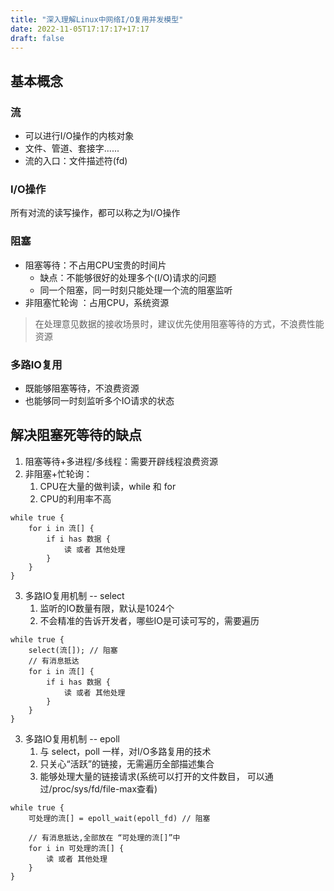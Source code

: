 ```yaml
---
title: "深入理解Linux中网络I/O复用并发模型"
date: 2022-11-05T17:17:17+17:17
draft: false
---
```


<!--more-->

## 基本概念

### 流

- 可以进行I/O操作的内核对象
- 文件、管道、套接字......
- 流的入口：文件描述符(fd)

### I/O操作

所有对流的读写操作，都可以称之为I/O操作

### 阻塞

- 阻塞等待：不占用CPU宝贵的时间片
  - 缺点：不能够很好的处理多个(I/O)请求的问题
  - 同一个阻塞，同一时刻只能处理一个流的阻塞监听
- 非阻塞忙轮询 ：占用CPU，系统资源

> 在处理意见数据的接收场景时，建议优先使用阻塞等待的方式，不浪费性能资源

### 多路IO复用

- 既能够阻塞等待，不浪费资源
- 也能够同一时刻监听多个IO请求的状态

## 解决阻塞死等待的缺点

1. 阻塞等待+多进程/多线程：需要开辟线程浪费资源
2. 非阻塞+忙轮询：
   1. CPU在大量的做判读，while 和 for
   2. CPU的利用率不高

```
while true {
	for i in 流[] {
		if i has 数据 {
			读 或者 其他处理
		}
	}
}
```

3. 多路IO复用机制 -- select
   1. 监听的IO数量有限，默认是1024个
   2. 不会精准的告诉开发者，哪些IO是可读可写的，需要遍历

```
while true {
	select(流[]); // 阻塞
	// 有消息抵达
	for i in 流[] {
		if i has 数据 {
			读 或者 其他处理
		}
	}
}
```

3. 多路IO复用机制 -- epoll
   1. 与 select，poll 一样，对I/O多路复用的技术
   2. 只关心“活跃”的链接，无需遍历全部描述集合
   3. 能够处理大量的链接请求(系统可以打开的文件数目， 可以通过/proc/sys/fd/file-max查看)

```
while true {
	可处理的流[] = epoll_wait(epoll_fd) // 阻塞
	
	// 有消息抵达,全部放在 “可处理的流[]”中
	for i in 可处理的流[] {
		读 或者 其他处理
	}
}
```

